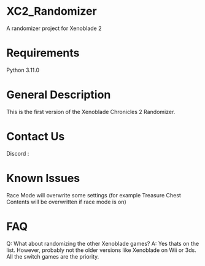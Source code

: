 # XC2_Randomizer
A randomizer project for Xenoblade 2

# Requirements
Python 3.11.0

# General Description
This is the first version of the Xenoblade Chronicles 2 Randomizer.

# Contact Us
Discord :  

# Known Issues
Race Mode will overwrite some settings (for example Treasure Chest Contents will be overwritten if race mode is on)

# FAQ
Q: What about randomizing the other Xenoblade games?
A: Yes thats on the list. However, probably not the older versions like Xenoblade on Wii or 3ds. All the switch games are the priority.
